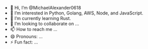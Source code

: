 - 👋 Hi, I’m @MichaelAlexander0618
- 👀 I’m interested in Python, Golang, AWS, Node, and JavaScript.
- 🌱 I’m currently learning Rust.
- 💞️ I’m looking to collaborate on ...
- 📫 How to reach me ...
- 😄 Pronouns: ...
- ⚡ Fun fact: ...

<!---
MichaelAlexander0618/MichaelAlexander0618 is a ✨ special ✨ repository because its `README.md` (this file) appears on your GitHub profile.
You can click the Preview link to take a look at your changes.
--->
